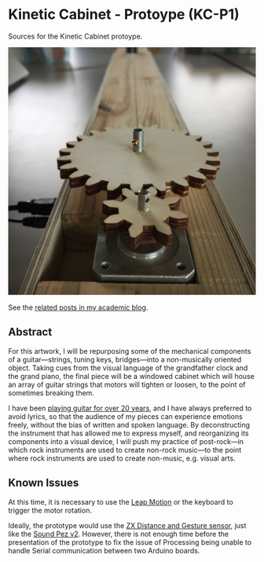 # Kinetic Cabinet - Protoype (KC-P1)

Sources for the Kinetic Cabinet protoype.

![image](documentation/fig-with-string-added.jpg)

See the [related posts in my academic blog](https://academia.jansensan.net/category/imca-400/).


## Abstract

For this artwork, I will be repurposing some of the mechanical components of a guitar—strings, tuning keys, bridges—into a non-musically oriented object. Taking cues from the visual language of the grandfather clock and the grand piano, the final piece will be a windowed cabinet which will house an array of guitar strings that motors will tighten or loosen, to the point of sometimes breaking them.

I have been [playing guitar for over 20 years](https://matjb.bandcamp.com/), and I have always preferred to avoid lyrics, so that the audience of my pieces can experience emotions freely, without the bias of written and spoken language. By deconstructing the instrument that has allowed me to express myself, and reorganizing its components into a visual device, I will push my practice of post-rock—in which rock instruments are used to create non-rock music—to the point where rock instruments are used to create non-music, e.g. visual arts.


## Known Issues

At this time, it is necessary to use the [Leap Motion](https://www.leapmotion.com/) or the keyboard to trigger the motor rotation.

Ideally, the prototype would use the [ZX Distance and Gesture sensor](https://www.sparkfun.com/products/13162), just like the [Sound Pez v2](https://github.com/jansensan/sound-pez-2). However, there is not enough time before the presentation of the prototype to fix the issue of Processing being unable to handle Serial communication between two Arduino boards.